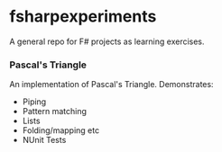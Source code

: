 fsharpexperiments
=================

A general repo for F# projects as learning exercises.

### Pascal's Triangle

An implementation of Pascal's Triangle. Demonstrates:

 * Piping
 * Pattern matching
 * Lists
 * Folding/mapping etc
 * NUnit Tests